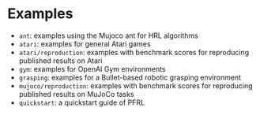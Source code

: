 # Examples

- `ant`: examples using the Mujoco ant for HRL algorithms
- `atari`: examples for general Atari games
- `atari/reproduction`: examples with benchmark scores for reproducing published results on Atari
- `gym`: examples for OpenAI Gym environments
- `grasping`: examples for a Bullet-based robotic grasping environment
- `mujoco/reproduction`: examples with benchmark scores for reproducing published results on MuJoCo tasks
- `quickstart`: a quickstart guide of PFRL
